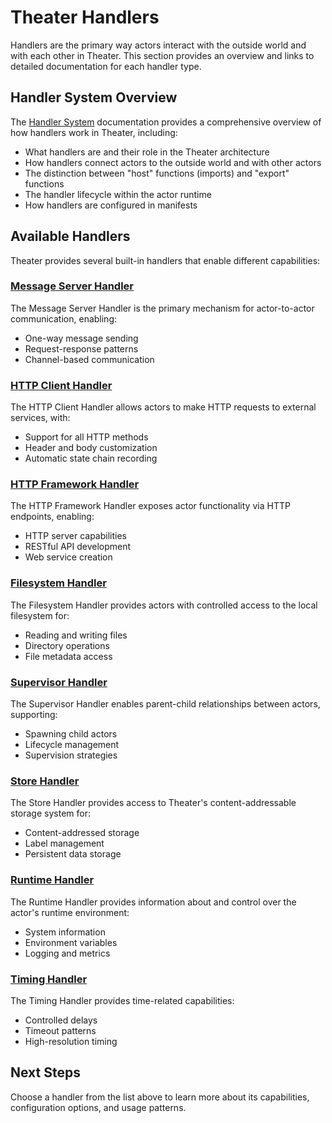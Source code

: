 # Theater Handlers

Handlers are the primary way actors interact with the outside world and with each other in Theater. This section provides an overview and links to detailed documentation for each handler type.

## Handler System Overview

The [Handler System](handlers/README.md) documentation provides a comprehensive overview of how handlers work in Theater, including:

- What handlers are and their role in the Theater architecture
- How handlers connect actors to the outside world and with other actors
- The distinction between "host" functions (imports) and "export" functions
- The handler lifecycle within the actor runtime
- How handlers are configured in manifests

## Available Handlers

Theater provides several built-in handlers that enable different capabilities:

### [Message Server Handler](handlers/message-server.md)

The Message Server Handler is the primary mechanism for actor-to-actor communication, enabling:
- One-way message sending
- Request-response patterns
- Channel-based communication

### [HTTP Client Handler](handlers/http-client.md)

The HTTP Client Handler allows actors to make HTTP requests to external services, with:
- Support for all HTTP methods
- Header and body customization
- Automatic state chain recording

### [HTTP Framework Handler](handlers/http-framework.md)

The HTTP Framework Handler exposes actor functionality via HTTP endpoints, enabling:
- HTTP server capabilities
- RESTful API development
- Web service creation

### [Filesystem Handler](handlers/filesystem.md)

The Filesystem Handler provides actors with controlled access to the local filesystem for:
- Reading and writing files
- Directory operations
- File metadata access

### [Supervisor Handler](handlers/supervisor.md)

The Supervisor Handler enables parent-child relationships between actors, supporting:
- Spawning child actors
- Lifecycle management
- Supervision strategies

### [Store Handler](handlers/store.md)

The Store Handler provides access to Theater's content-addressable storage system for:
- Content-addressed storage
- Label management
- Persistent data storage

### [Runtime Handler](handlers/runtime.md)

The Runtime Handler provides information about and control over the actor's runtime environment:
- System information
- Environment variables
- Logging and metrics

### [Timing Handler](handlers/timing.md)

The Timing Handler provides time-related capabilities:
- Controlled delays
- Timeout patterns
- High-resolution timing

## Next Steps

Choose a handler from the list above to learn more about its capabilities, configuration options, and usage patterns.
